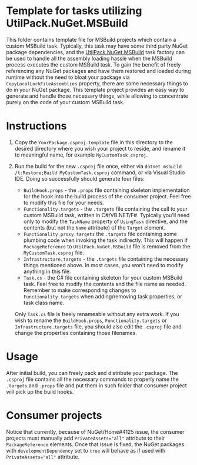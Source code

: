 # Template for tasks utilizing UtilPack.NuGet.MSBuild

This folder contains template file for MSBuild projects which contain a custom MSBuild task.
Typically, this task may have some third party NuGet package dependencies, and the [UtilPack.NuGet.MSBuild](../UtilPack.NuGet.MSBuild) task factory can be used to handle all the assembly loading hassle when the MSBuild process executes the custom MSBuild task.
To gain the benefit of freely referencing any NuGet packages and have them restored and loaded during runtime without the need to bloat your package via `CopyLocalLockFileAssemblies` property, there are some necessary things to do in your NuGet package.
This template project provides an easy way to generate and handle those necessary things, while allowing to concentrate purely on the code of your custom MSBuild task.

# Instructions

1. Copy the `YourPackage.csproj.template` file in this directory to the desired directory where you wish your project to reside, and rename it to meaningful name, for example `MyCustomTask.csproj`.
2. Run the build for the new `.csproj` file once, either via `dotnet msbuild /t:Restore;Build MyCustomTask.csproj` command, or via Visual Studio IDE. Doing so successfully should generate four files:
    - `BuildHook.props` - the `.props` file containing skeleton implementation for the hook into the build process of the consumer project. Feel free to modify this file for your needs.
    - `Functionality.targets` - the `.targets` file containing the call to your custom MSBuild task, written in C#/VB.NET/F#. Typically you'll need only to modify the `TaskName` property of `UsingTask` directive, and the contents (but not the `Name` attribute) of the `Target` element.
    - `Functionality.proxy.targets` the `.targets` file containing some plumbing code when invoking the task indirectly. This will happen if `PackageReference` to `UtilPack.NuGet.MSBuild` file is removed from the `MyCustomTask.csproj` file.
    - `Infrastructure.targets` - the `.targets` file containing the necessary things mentioned above. In most cases, you won't need to modify anything in this file.
    - `Task.cs` - the C# file containing skeleton for your custom MSBuild task. Feel free to modify the contents and the file name as needed. Remember to make corresponding changes to `Functionality.targets` when adding/removing task properties, or task class name.

    Only `Task.cs` file is freely renameable without any extra work. If you wish to rename the `BuildHook.props`, `Functionality.targets` or `Infrastructure.targets` file, you should also edit the `.csproj` file and change the properties containing those filenames.

# Usage
After initial build, you can freely pack and distribute your package.
The `.csproj` file contains all the necessary commands to properly name the `.targets` and `.props` file and put them in such folder that consumer project will pick up the build hooks.

# Consumer projects
Notice that currently, because of NuGet/Home#4125 issue, the consumer projects must manually add `PrivateAssets="all"` attribute to their `PackageReference` elements.
Once that issue is fixed, the NuGet packages with `developmentDependency` set to `true` will behave as if used with `PrivateAssets="all"` attribute.